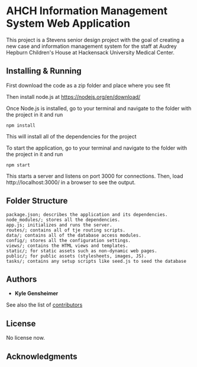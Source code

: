 # AHCH Information Management System Web Application

This project is a Stevens senior design project with the goal of creating a new case and information management system for the staff at Audrey Hepburn Children's House at Hackensack University Medical Center.

## Installing & Running

First download the code as a zip folder and place where you see fit

Then install node.js at https://nodejs.org/en/download/

Once Node.js is installed, go to your terminal and navigate to the folder with the project in it and run
```
npm install
```
This will install all of the dependencies for the project

To start the application, go to your terminal and navigate to the folder with the project in it and run
```
npm start
```
This starts a server and listens on port 3000 for connections.
Then, load http://localhost:3000/ in a browser to see the output.

## Folder Structure

```
package.json; describes the application and its dependencies.
node_modules/; stores all the dependencies.
app.js; initializes and runs the server.
routes/; contains all of tje routing scripts.
data/; contains all of the database access modules.
config/; stores all the configuration settings.
views/; contains the HTML views and templates.
static/; for static assets such as non-dynamic web pages.
public/; for public assets (stylesheets, images, JS).
tasks/; contains any setup scripts like seed.js to seed the database
```

## Authors

* **Kyle Gensheimer** 

See also the list of [contributors](https://github.com/kgensheimer/ahch_app/graphs/contributors)

## License

No license now.

## Acknowledgments

